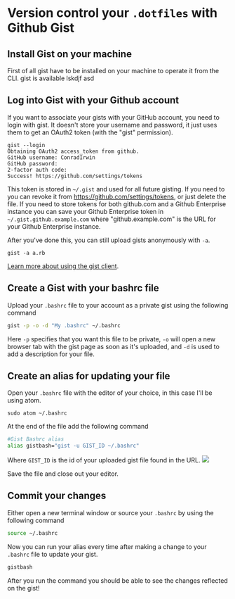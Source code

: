 
# Version control your `.dotfiles` with Github Gist

## Install Gist on your machine
First of all gist have to be installed on your machine to operate it from the CLI. 
gist is available lskdjf 
 asd 
## Log into Gist with your Github account

If you want to associate your gists with your GitHub account, you need to login
with gist. It doesn't store your username and password, it just uses them to get
an OAuth2 token (with the "gist" permission).

    gist --login
    Obtaining OAuth2 access_token from github.
    GitHub username: ConradIrwin
    GitHub password:
    2-factor auth code:
    Success! https://github.com/settings/tokens

This token is stored in `~/.gist` and used for all future gisting. If you need to
you can revoke it from https://github.com/settings/tokens, or just delete the
file.  If you need to store tokens for both github.com and a Github Enterprise instance
you can save your Github Enterprise token in `~/.gist.github.example.com` where
"github.example.com" is the URL for your Github Enterprise instance.

‌After you've done this, you can still upload gists anonymously with `-a`.

    gist -a a.rb

[Learn more about using the gist client](https://github.com/defunkt/gist#readme).

## Create a Gist with your bashrc file

Upload your `.bashrc` file to your account as a private gist using the following command

```bash
gist -p -o -d "My .bashrc" ~/.bashrc
```

Here `-p` specifies that you want this file to be private, `-o` will open a new browser tab with the gist page as soon as it's uploaded, and `-d` is used to add a description for your file.

## Create an alias for updating your file

Open your `.bashrc` file with the editor of your choice, in this case I'll be using atom.

```bashrc
sudo atom ~/.bashrc
```

At the end of the file add the following command
```bash
#Gist Bashrc alias
alias gistbash="gist -u GIST_ID ~/.bashrc"
```

Where `GIST_ID` is the id of your uploaded gist file found in the URL.
![](https://i.gyazo.com/50511a8d248d0e55178dfe924b00a44d.png)

Save the file and close out your editor.

## Commit your changes

Either open a new terminal window or source your `.bashrc` by using the following command
```bash
source ~/.bashrc
```

Now you can run your alias every time after making a change to your `.bashrc` file to update your gist.
```bash
gistbash
```

After you run the command you should be able to see the changes reflected on the gist!
<!--stackedit_data:
eyJoaXN0b3J5IjpbMTYyMDQ3NTMwMCwxMzc3ODc1NTE4LC0xNj
k5OTMzNzYyXX0=
-->